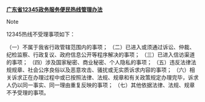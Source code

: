 [**广东省12345政务服务便民热线管理办法**](http://zfsg.gd.gov.cn/zwgk/wjk/content/post_3971936.html)

>[!NOTE]
> 12345热线不受理事项如下：
>
>（一）不属于我省行政管辖范围内的事项；
>（二）已进入或须通过诉讼、仲裁、纪检监察、行政复议、政府信息公开等程序解决的事项；
>（三）已进入信访渠道的事项； 
>（四）涉及国家秘密、商业秘密、个人隐私的事项；
>（五）违反法律法规规章、社会公序良俗以及恶意攻击、骚扰或无实质诉求内容的事项；
>（六）相关诉求正在办理过程中或已按照法律、法规、规章和有关政策规定办理完毕，诉求人仍以同一事实、同一理由重复反映的事项； 
>（七）其他依据法律、法规、规章不予受理的事项。
